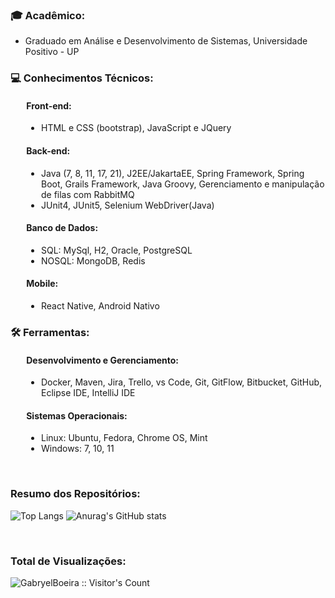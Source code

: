 <div>
    <h3>🎓 Acadêmico:</h3>        
    <p style="margin-left:5%">
        <ul>
            <li> Graduado em Análise e Desenvolvimento de Sistemas, Universidade Positivo - UP </li>
        </ul>        
    </p>        
</div>
<div>
    <h3>💻 Conhecimentos Técnicos: </h3>
    <div style="margin-left:5%">
        <h4 style="align:left">Front-end: </h4>
        <ul>
            <li>HTML e CSS (bootstrap), JavaScript e JQuery</li>
        </ul>
        <h4>Back-end: </h4>
        <ul>
            <li> Java (7, 8, 11, 17, 21), J2EE/JakartaEE, Spring Framework, Spring Boot, Grails Framework, Java Groovy, Gerenciamento e manipulação de filas com RabbitMQ </li>
            <li> JUnit4, JUnit5, Selenium WebDriver(Java) </li>
        </ul>
        <h4>Banco de Dados: </h4>
        <ul>
            <li>SQL: MySql, H2, Oracle, PostgreSQL </li>
            <li>NOSQL: MongoDB, Redis</li>
        </ul>
        <h4>Mobile: </h4>
        <ul>
            <li>React Native, Android Nativo</li>
        </ul>
    </div>
</div>
<div>
    <h3>🛠️ Ferramentas: </h3>
    <div style="margin-left:5%">
        <h4 style="align:left">Desenvolvimento e Gerenciamento: </h4>
        <ul>
            <li>Docker, Maven, Jira, Trello, vs Code, Git, GitFlow, Bitbucket, GitHub, Eclipse IDE, IntelliJ IDE </li>
        </ul>
        <h4 style="align:left">Sistemas Operacionais: </h4>
        <ul>
            <li>Linux: Ubuntu, Fedora, Chrome OS, Mint </li>
            <li>Windows: 7, 10, 11 </li>
        </ul>
    </div>
</div>
</br>


### Resumo dos Repositórios: 

![Top Langs](https://github-readme-stats.vercel.app/api/top-langs/?username=anuraghazra&layout=compact)
![Anurag's GitHub stats](https://github-readme-stats.vercel.app/api?username=gabryelboeira)

</br>
<div>
    <h3><b>Total de Visualizações: </b></h3>    
    <img src="https://profile-counter.deno.dev/GabryelBoeira/count.svg" alt="GabryelBoeira :: Visitor's Count"/>
</div>

<!--
**GabryelBoeira/GabryelBoeira** is a ✨ _special_ ✨ repository because its `README.md` (this file) appears on your GitHub profile.
-->

